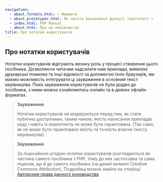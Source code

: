 ```yaml
---
navigation:
  - about.formats.html: « Формати
  - about.prototypes.html: Як читати визначення функції (прототип) »
  - index.html: PHP Manual
  - about.html: Про це керівництво
title: Про нотатки користувачів
---
```

## Про нотатки користувачів

Нотатки користувачів відіграють велику роль у процесі створення цього посібника. Дозволяючи читачам надсилати нам приклади, виявлені друкарські помилки та інші відомості за допомогою їхніх браузерів, ми маємо можливість інтегрувати ці зауваження в основний текст керівництва. Поки зауваження користувачів не були додані до посібника, з ними можна ознайомитись онлайн та в деяких офлайн форматах.

> **Зауваження**
> 
> Нотатки користувачів не модеруються перед тим, як стати публічно доступними, таким чином, якість написання прикладів коду і навіть їх коректність не може бути гарантована. (Так само, як не може бути гарантовано якість та точність власне тексту керівництва).

> **Зауваження**
> 
> За ліцензійною угодою нотатки користувачів розглядаються як частина самого посібника з PHP, тому до них застосовна та сама ліцензія, що й до самого посібника (на даний момент Creative Commons Attribution). Подробиці можна знайти на сторінці [Авторские права данного руководства](copyright.html)
